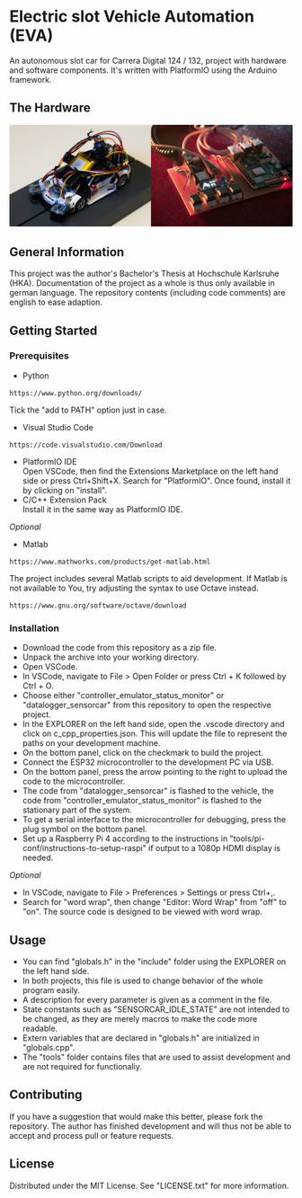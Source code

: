 # Electric slot Vehicle Automation (EVA)
An autonomous slot car for Carrera Digital 124 / 132, project with hardware and software components.
It's  written with PlatformIO using the Arduino framework.

## The Hardware
<p align="center">
  <img src="https://github.com/PIX3LFLUX/EVA/blob/master/eva-hardware.jpg?raw=true" width="600">
</p>

## General Information
This project was the author's Bachelor's Thesis at Hochschule Karlsruhe (HKA).
Documentation of the project as a whole is thus only available in german language.
The repository contents (including code comments) are english to ease adaption.

## Getting Started
### Prerequisites
- Python  
```
https://www.python.org/downloads/
```
Tick the "add to PATH" option just in case.
- Visual Studio Code  
```
https://code.visualstudio.com/Download
```
- PlatformIO IDE  
Open VSCode, then find the Extensions Marketplace on the left hand side or press Ctrl+Shift+X.
Search for "PlatformIO".
Once found, install it by clicking on "install".
- C/C++ Extension Pack  
Install it in the same way as PlatformIO IDE.

*Optional*
- Matlab  
```
https://www.mathworks.com/products/get-matlab.html
```
The project includes several Matlab scripts to aid development.
If Matlab is not available to You, try adjusting the syntax to use Octave instead.
```
https://www.gnu.org/software/octave/download
```

### Installation
- Download the code from this repository as a zip file.
- Unpack the archive into your working directory.
- Open VSCode.
- In VSCode, navigate to File > Open Folder or press Ctrl + K followed by Ctrl + O.
- Choose either "controller_emulator_status_monitor" or "datalogger_sensorcar" from this repository to open the respective project.
- In the EXPLORER on the left hand side, open the .vscode directory and click on c_cpp_properties.json. This will update the file to represent the paths on your development machine.
- On the bottom panel, click on the checkmark to build the project.
- Connect the ESP32 microcontroller to the development PC via USB.
- On the bottom panel, press the arrow pointing to the right to upload the code to the microcontroller.
- The code from "datalogger_sensorcar" is flashed to the vehicle, the code from "controller_emulator_status_monitor" is flashed to the stationary part of the system.
- To get a serial interface to the microcontroller for debugging, press the plug symbol on the bottom panel.
- Set up a Raspberry Pi 4 according to the instructions in "tools/pi-conf/instructions-to-setup-raspi" if output to a 1080p HDMI display is needed.  

*Optional*
- In VSCode, navigate to File > Preferences > Settings or press Ctrl+,.
- Search for "word wrap", then change "Editor: Word Wrap" from "off" to "on". The source code is designed to be viewed with word wrap.

## Usage
- You can find "globals.h" in the "include" folder using the EXPLORER on the left hand side.
- In both projects, this file is used to change behavior of the whole program easily.
- A description for every parameter is given as a comment in the file.
- State constants such as "SENSORCAR_IDLE_STATE" are not intended to be changed, as they are merely macros to make the code more readable.
- Extern variables that are declared in "globals.h" are initialized in "globals.cpp".
- The "tools" folder contains files that are used to assist development and are not required for functionaliy.

## Contributing
If you have a suggestion that would make this better, please fork the repository.
The author has finished development and will thus not be able to accept and process pull or feature requests.

## License
Distributed under the MIT License. See "LICENSE.txt" for more information.
